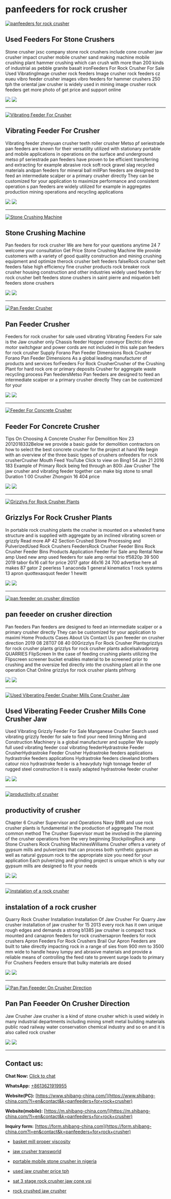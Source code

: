 # panfeeders for rock crusher

<a href="https://swt.shibang-china.com/?l=en&img&k=panfeeders+for+rock+crusher" target="_blank">![panfeeders for rock crusher](http://static.shibang-china.com/all-800x300/317.jpg)</a>

## Used Feeders For Stone Crushers
Stone crusher jxsc company stone rock crushers include cone crusher jaw crusher impact crusher mobile crusher sand making machine mobile crushing plant hammer crushing which can crush with more than 200 kinds of industrial as pebble granite basalt ironFeeders For Rock Crusher For Sale Used VibratingImage crusher rock feeders Image crusher rock feeders cz eueu vibro feeder crusher images vibro feeders for hammer crushers 250 tph the oriental jaw crusher is widely used in mining image crusher rock feeders get more photo of get price and support online


<a href="https://whatsapp.shibangsoft.com/WhatsApp.php" target="_blank" title="WhatsApp">![](http://static.shibang-china.com/icon/whatsapp.png)</a> <a href="https://swt.shibang-china.com/?l=en&icon&k=panfeeders+for+rock+crusher" target="_blank">![](http://static.shibang-china.com/icon/chat-en.png)</a>

---

<a href="https://swt.shibang-china.com/?l=en&img&k=panfeeders+for+rock+crusher" target="_blank">![Vibrating Feeder For Crusher](http://static.shibang-china.com/all-800x300/115.jpg)</a>

## Vibrating Feeder For Crusher
Vibrating feeder zhenyuan crusher teeth roller crusher Metso pf seriestrade pan feeders are known for their versatility utilized with stationary portable and mobile applications in operations on the surface and underground metso pf seriestrade pan feeders have proven to be efficient transferring and extracting for example abrasive rock soft rock gravel slag recycled materials andpan feeders for mineral ball millPan feeders are designed to feed an intermediate scalper or a primary crusher directly They can be customized for your application to maximize performance and consistent operation s pan feeders are widely utilized for example in aggregates production mining operations and recycling applications


<a href="https://whatsapp.shibangsoft.com/WhatsApp.php" target="_blank" title="WhatsApp">![](http://static.shibang-china.com/icon/whatsapp.png)</a> <a href="https://swt.shibang-china.com/?l=en&icon&k=panfeeders+for+rock+crusher" target="_blank">![](http://static.shibang-china.com/icon/chat-en.png)</a>

---

<a href="https://swt.shibang-china.com/?l=en&img&k=panfeeders+for+rock+crusher" target="_blank">![Stone Crushing Machine](http://static.shibang-china.com/all-800x300/1178.jpg)</a>

## Stone Crushing Machine
Pan feeders for rock crusher We are here for your questions anytime 24 7 welcome your consultation Get Price Stone Crushing Machine We provide customers with a variety of good quality construction and mining crushing equipment and optimize therock crusher belt feeders falseRock crusher belt feeders false high efficiency fine crusher products rock breaker rock crusher housing construction and other industries widely used feeders for rock crusher belt feeders stone crushers in saint pierre and miquelon belt feeders stone crushers


<a href="https://whatsapp.shibangsoft.com/WhatsApp.php" target="_blank" title="WhatsApp">![](http://static.shibang-china.com/icon/whatsapp.png)</a> <a href="https://swt.shibang-china.com/?l=en&icon&k=panfeeders+for+rock+crusher" target="_blank">![](http://static.shibang-china.com/icon/chat-en.png)</a>

---

<a href="https://swt.shibang-china.com/?l=en&img&k=panfeeders+for+rock+crusher" target="_blank">![Pan Feeder Crusher](http://static.shibang-china.com/all-800x300/305.jpg)</a>

## Pan Feeder Crusher
Feeders for rock crusher for sale used vibrating Vibrating Feeders For sale is the Jaw crusher only Chassis feeder Hopper conveyor Electric drive motor switchgear and power cords are not included in this sale pan feeders for rock crusher Supply Forano Pan Feeder Dimensions Rock Crusher Forano Pan Feeder Dimensions As a global leading manufacturer of products and services forFeeders For Rock CrusherCrusher of the Crushing Plant for hard rock ore or primary deposits Crusher for aggregate waste recycling process Pan feedersMetso Pan feeders are designed to feed an intermediate scalper or a primary crusher directly They can be customized for your


<a href="https://whatsapp.shibangsoft.com/WhatsApp.php" target="_blank" title="WhatsApp">![](http://static.shibang-china.com/icon/whatsapp.png)</a> <a href="https://swt.shibang-china.com/?l=en&icon&k=panfeeders+for+rock+crusher" target="_blank">![](http://static.shibang-china.com/icon/chat-en.png)</a>

---

<a href="https://swt.shibang-china.com/?l=en&img&k=panfeeders+for+rock+crusher" target="_blank">![Feeder For Concrete Crusher](http://static.shibang-china.com/all-800x300/1470.jpg)</a>

## Feeder For Concrete Crusher
Tips On Choosing A Concrete Crusher For Demolition Nov 23 2012018332Below we provide a basic guide for demolition contractors on how to select the best concrete crusher for the project at hand We begin with an overview of the three basic types of crushers onfeeders for rock crusherCrusher Mouth Feed YouTube Click to view on Bing1 54 Jan 21 2016 183 Example of Primary Rock being fed through an 800i Jaw Crusher The jaw crusher and vibrating feeder together can make big stone to small Duration 1 00 Crusher Zhongxin 16 404 price


<a href="https://whatsapp.shibangsoft.com/WhatsApp.php" target="_blank" title="WhatsApp">![](http://static.shibang-china.com/icon/whatsapp.png)</a> <a href="https://swt.shibang-china.com/?l=en&icon&k=panfeeders+for+rock+crusher" target="_blank">![](http://static.shibang-china.com/icon/chat-en.png)</a>

---

<a href="https://swt.shibang-china.com/?l=en&img&k=panfeeders+for+rock+crusher" target="_blank">![Grizzlys For Rock Crusher Plants](http://static.shibang-china.com/all-800x300/199.jpg)</a>

## Grizzlys For Rock Crusher Plants
In portable rock crushing plants the crusher is mounted on a wheeled frame structure and is supplied with aggregate by an inclined vibrating screen or grizzly Read more AP 42 Section Crushed Stone Processing and PulverizedUsed Rock Crushers FeedersRock Crusher Feeder Bins Rock Crusher Feeder Bins Products Application Feeder For Sale amp Rental New amp Used new amp used feeders for sale amp rental trio tf5820p 39 500 2019 tabor 6x16 call for price 2017 gator 46x16 24 700 advertise here all makes 87 gator 2 peerless 1 anaconda 1 general kinematics 1 rock systems 13 apron quottexasquot feeder 1 hewitt


<a href="https://whatsapp.shibangsoft.com/WhatsApp.php" target="_blank" title="WhatsApp">![](http://static.shibang-china.com/icon/whatsapp.png)</a> <a href="https://swt.shibang-china.com/?l=en&icon&k=panfeeders+for+rock+crusher" target="_blank">![](http://static.shibang-china.com/icon/chat-en.png)</a>

---

<a href="https://swt.shibang-china.com/?l=en&img&k=panfeeders+for+rock+crusher" target="_blank">![pan feeeder on crusher direction](http://static.shibang-china.com/all-800x300/1472.jpg)</a>

## pan feeeder on crusher direction
Pan feeders Pan feeders are designed to feed an intermediate scalper or a primary crusher directly They can be customized for your application to maximi Home Products Cases About Us Contact Us pan feeeder on crusher direction 2019 08 28T07 08 40 00Grizzlys For Rock Crusher Plantsgrizzlys for rock crusher plants grizzlys for rock crusher plants adicelsalvadororg QUARRIES FlipScreen In the case of feeding crushing plants utilizing the Flipscreen screener bucket enables material to be screened prior to crushing and the oversize fed directly into the crushing plant all in the one operation Chat Online grizzlys for rock crusher plants phfnorg


<a href="https://whatsapp.shibangsoft.com/WhatsApp.php" target="_blank" title="WhatsApp">![](http://static.shibang-china.com/icon/whatsapp.png)</a> <a href="https://swt.shibang-china.com/?l=en&icon&k=panfeeders+for+rock+crusher" target="_blank">![](http://static.shibang-china.com/icon/chat-en.png)</a>

---

<a href="https://swt.shibang-china.com/?l=en&img&k=panfeeders+for+rock+crusher" target="_blank">![Used Viberating Feeder Crusher Mills Cone Crusher Jaw](http://static.shibang-china.com/all-800x300/268.jpg)</a>

## Used Viberating Feeder Crusher Mills Cone Crusher Jaw
Used Vibrating Grizzly Feeder For Sale Manganese Crusher Search used vibrating grizzly feeder for sale to find your need liming Mining and Construction Machinery is a global manufacturer and supplier We supply full used vibrating feeder coal vibrating feederHydrastroke Feeder CrusherHydrastroke Feeder Crusher Hydrastroke feeders applications hydrastroke feeders applications Hydrastroke feeders cleveland brothers catour nico hydrastroke feeder is a heavyduty high tonnage feeder of rugged steel construction it is easily adapted hydrastroke feeder crusher


<a href="https://whatsapp.shibangsoft.com/WhatsApp.php" target="_blank" title="WhatsApp">![](http://static.shibang-china.com/icon/whatsapp.png)</a> <a href="https://swt.shibang-china.com/?l=en&icon&k=panfeeders+for+rock+crusher" target="_blank">![](http://static.shibang-china.com/icon/chat-en.png)</a>

---

<a href="https://swt.shibang-china.com/?l=en&img&k=panfeeders+for+rock+crusher" target="_blank">![productivity of crusher](http://static.shibang-china.com/all-800x300/898.jpg)</a>

## productivity of crusher
Chapter 6 Crusher Supervisor and Operations Navy BMR and use rock crusher plants is fundamental in the production of aggregate The most common method The Crusher Supervisor must be involved in the planning of the crusher operations from the very beginning StockpilingRock amp Stone Crushers Rock Crushing MachinesWilliams Crusher offers a variety of gypsum mills and pulverizers that can process both synthetic gypsum as well as natural gypsum rock to the appropriate size you need for your application Each pulverizing and grinding project is unique which is why our gypsum mills are designed to fit your needs


<a href="https://whatsapp.shibangsoft.com/WhatsApp.php" target="_blank" title="WhatsApp">![](http://static.shibang-china.com/icon/whatsapp.png)</a> <a href="https://swt.shibang-china.com/?l=en&icon&k=panfeeders+for+rock+crusher" target="_blank">![](http://static.shibang-china.com/icon/chat-en.png)</a>

---

<a href="https://swt.shibang-china.com/?l=en&img&k=panfeeders+for+rock+crusher" target="_blank">![instalation of a rock crusher](http://static.shibang-china.com/all-800x300/210.jpg)</a>

## instalation of a rock crusher
Quarry Rock Crusher Installation Installation Of Jaw Crusher For Quarry Jaw crusher installation of jaw crusher for 15 2013 every rock has it own unique rough edges and demands a strong b1385 jaw crusher is compact track mounted and canapron feeders for rock crushersapron feeders for rock crushers Apron Feeders For Rock Crushers Brail Our Apron Feeders are built to take directly impacting rock in a range of sies from 900 mm to 3500 mm wide to handle heavy lumpy and abrasive materials and provide a reliable means of controlling the feed rate to prevent surge loads to primary For Crushers Feeders ensure that bulky materials are dosed


<a href="https://whatsapp.shibangsoft.com/WhatsApp.php" target="_blank" title="WhatsApp">![](http://static.shibang-china.com/icon/whatsapp.png)</a> <a href="https://swt.shibang-china.com/?l=en&icon&k=panfeeders+for+rock+crusher" target="_blank">![](http://static.shibang-china.com/icon/chat-en.png)</a>

---

<a href="https://swt.shibang-china.com/?l=en&img&k=panfeeders+for+rock+crusher" target="_blank">![Pan Pan Feeeder On Crusher Direction](http://static.shibang-china.com/all-800x300/1456.jpg)</a>

## Pan Pan Feeeder On Crusher Direction
Jaw Crusher Jaw crusher is a kind of stone crusher which is used widely in many industrial departments including mining smelt metal building materials public road railway water conservation chemical industry and so on and it is also called rock crusher

<a href="https://whatsapp.shibangsoft.com/WhatsApp.php" target="_blank" title="WhatsApp">![](http://static.shibang-china.com/icon/whatsapp.png)</a> <a href="https://swt.shibang-china.com/?l=en&icon&k=panfeeders+for+rock+crusher" target="_blank">![](http://static.shibang-china.com/icon/chat-en.png)</a>

---
## Contact us:

**Chat Now:** [Click to chat](https://swt.shibang-china.com?l=en&contact&k=panfeeders+for+rock+crusher)

**WhatsApp:**  [+8613621919955](https://whatsapp.shibangsoft.com/WhatsApp.php)

**Website(PC):** [https://www.shibang-china.com/](https://www.shibang-china.com/?l=en&contact&k=panfeeders+for+rock+crusher)

**Website(mobile):** [https://m.shibang-china.com/](https://m.shibang-china.com/?l=en&contact&k=panfeeders+for+rock+crusher)

**Inquiry form:** [https://form.shibang-china.com](https://form.shibang-china.com?l=en&contact&k=panfeeders+for+rock+crusher)

* [basket mill proper viscosity](../163/basket%20mill%20proper%20viscosity.md)

* [jaw crusher transworld](../161/jaw%20crusher%20transworld.md)

* [portable mobile stone crusher in nigeria](../166/portable%20mobile%20stone%20crusher%20in%20nigeria.md)

* [used jaw crusher price tph](../161/used%20jaw%20crusher%20price%20tph.md)

* [sat 3 stage rock crusher jaw cone vsi](../167/sat%203%20stage%20rock%20crusher%20jaw%20cone%20vsi.md)

* [rock crushed jaw crusher](../167/rock%20crushed%20jaw%20crusher.md)
